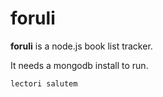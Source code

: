 # foruli

__foruli__ is a node.js book list tracker.

It needs a mongodb install to run.

```
lectori salutem
```

